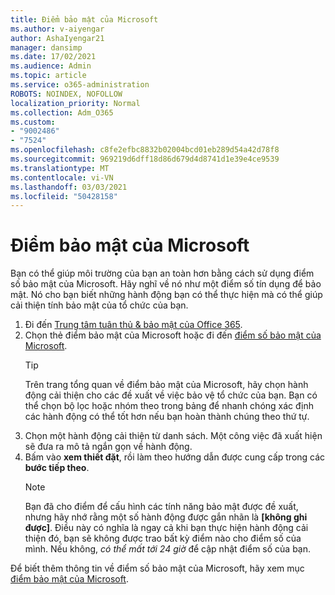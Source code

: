 ```yaml
---
title: Điểm bảo mật của Microsoft
ms.author: v-aiyengar
author: AshaIyengar21
manager: dansimp
ms.date: 17/02/2021
ms.audience: Admin
ms.topic: article
ms.service: o365-administration
ROBOTS: NOINDEX, NOFOLLOW
localization_priority: Normal
ms.collection: Adm_O365
ms.custom:
- "9002486"
- "7524"
ms.openlocfilehash: c8fe2efbc8832b02004bcd01eb289d54a42d78f8
ms.sourcegitcommit: 969219d6dff18d86d679d4d8741d1e39e4ce9539
ms.translationtype: MT
ms.contentlocale: vi-VN
ms.lasthandoff: 03/03/2021
ms.locfileid: "50428158"
---
```

# <a name="microsoft-secure-score"></a>Điểm bảo mật của Microsoft

Bạn có thể giúp môi trường của bạn an toàn hơn bằng cách sử dụng điểm số bảo mật của Microsoft. Hãy nghĩ về nó như một điểm số tín dụng để bảo mật. Nó cho bạn biết những hành động bạn có thể thực hiện mà có thể giúp cải thiện tính bảo mật của tổ chức của bạn.

1. Đi đến [Trung tâm tuân thủ & bảo mật của Office 365](https://go.microsoft.com/fwlink/p/?linkid=2077143).
1. Chọn thẻ điểm bảo mật của Microsoft hoặc đi đến [điểm số bảo mật của Microsoft](https://go.microsoft.com/fwlink/?linkid=2099589).
    > [!TIP]
    >  Trên trang tổng quan về điểm bảo mật của Microsoft, hãy chọn hành động cải thiện cho các đề xuất về việc bảo vệ tổ chức của bạn. Bạn có thể chọn bộ lọc hoặc nhóm theo trong bảng để nhanh chóng xác định các hành động có thể tốt hơn nếu bạn hoàn thành chúng theo thứ tự.
1. Chọn một hành động cải thiện từ danh sách. Một công việc đã xuất hiện sẽ đưa ra mô tả ngắn gọn về hành động.
1. Bấm vào **xem thiết đặt**, rồi làm theo hướng dẫn được cung cấp trong các **bước tiếp theo**.
    > [!NOTE]
    > Bạn đã cho điểm để cấu hình các tính năng bảo mật được đề xuất, nhưng hãy nhớ rằng một số hành động được gắn nhãn là **[không ghi được]**. Điều này có nghĩa là ngay cả khi bạn thực hiện hành động cải thiện đó, bạn sẽ không được trao bất kỳ điểm nào cho điểm số của mình. Nếu không, *có thể mất tới 24 giờ* để cập nhật điểm số của bạn.

Để biết thêm thông tin về điểm số bảo mật của Microsoft, hãy xem mục [điểm bảo mật của Microsoft](https://go.microsoft.com/fwlink/?linkid=2103077).